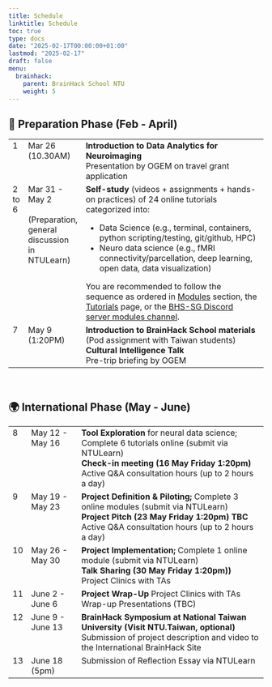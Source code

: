 ```yaml
---
title: Schedule
linktitle: Schedule
toc: true
type: docs
date: "2025-02-17T00:00:00+01:00"
lastmod: "2025-02-17"
draft: false
menu:
  brainhack:
    parent: BrainHack School NTU
    weight: 5
---
```


## 📅 Preparation Phase (Feb - April)

<table>
  <tr>
    <td valign="top" width="5%">1</td>
    <td valign="top" width="20%">Mar 26 (10.30AM)</td>
    <td valign="top" width="75%">
      <strong>Introduction to Data Analytics for Neuroimaging</strong><br>
      Presentation by OGEM on travel grant application
    </td>
  </tr>
  <tr>
    <td valign="top" width="5%">2 to 6</td>
    <td valign="top" width="20%">
      Mar 31 - May 2<br><br>(Preparation, general discussion in NTULearn)
    </td>
    <td valign="top" width="75%">
      <strong>Self-study</strong> (videos + assignments + hands-on practices) of 24 online tutorials categorized into:
      <ul>
        <li>Data Science (e.g., terminal, containers, python scripting/testing, git/github, HPC)</li>
        <li>Neuro data science (e.g., fMRI connectivity/parcellation, deep learning, open data, data visualization)</li>
      </ul>
      You are recommended to follow the sequence as ordered in
      <a href="https://www.clinicalbrain.org/brainhack/modules/">Modules</a> section, the
      <a href="https://www.clinicalbrain.org/brainhack/tutorials/">Tutorials</a> page, or the
      <a href="https://discord.com/channels/1338385565804134430/1338399220729643018">BHS-SG Discord server modules channel</a>.
    </td>
  </tr>
  <tr>
    <td valign="top" width="5%">7</td>
    <td valign="top" width="20%">May 9 (1:20PM)</td>
    <td valign="top" width="75%">
      <strong>Introduction to BrainHack School materials</strong><br>
      (Pod assignment with Taiwan students)<br>
      <strong>Cultural Intelligence Talk</strong><br>
      Pre-trip briefing by OGEM
    </td>
  </tr>
</table>

<br>

## 🌍 International Phase (May - June)

<table>
  <tr>
    <td valign="top" width="5%">8</td>
    <td valign="top" width="20%">May 12 - May 16</td>
    <td valign="top" width="75%">
      <strong>Tool Exploration</strong> for neural data science; Complete 6 tutorials online (submit via NTULearn)<br>
      <strong>Check-in meeting (16 May Friday 1:20pm)</strong><br>
      Active Q&A consultation hours (up to 2 hours a day)
    </td>
  </tr>
  <tr>
    <td valign="top" width="5%">9</td>
    <td valign="top" width="20%">May 19 - May 23</td>
    <td valign="top" width="75%">
      <strong>Project Definition &amp; Piloting;</strong> Complete 3 online modules (submit via NTULearn)<br>
      <strong>Project Pitch (23 May Friday 1:20pm) TBC</strong><br>
      Active Q&amp;A consultation hours (up to 2 hours a day)
    </td>
  </tr>
  <tr>
    <td valign="top" width="5%">10</td>
    <td valign="top" width="20%">May 26 - May 30</td>
    <td valign="top" width="75%">
      <strong>Project Implementation;</strong> Complete 1 online module (submit via NTULearn)<br>
      <strong>Talk Sharing (30 May Friday 1:20pm))</strong><br>
      Project Clinics with TAs
    </td>
  </tr>
  <tr>
    <td valign="top" width="5%">11</td>
    <td valign="top" width="20%">June 2 - June 6</td>
    <td valign="top" width="75%">
      <strong>Project Wrap-Up</strong> Project Clinics with TAs<br>
      Wrap-up Presentations (TBC)
    </td>
  </tr>
  <tr>
    <td valign="top" width="5%">12</td>
    <td valign="top" width="20%">June 9 - June 13</td>
    <td valign="top" width="75%">
      <strong>BrainHack Symposium at National Taiwan University (Visit NTU.Taiwan, optional)</strong><br>
      Submission of project description and video to the International BrainHack Site
    </td>
  </tr>
  <tr>
    <td valign="top" width="5%">13</td>
    <td valign="top" width="20%">June 18 (5pm)</td>
    <td valign="top" width="75%">Submission of Reflection Essay via NTULearn</td>
  </tr>
</table>





